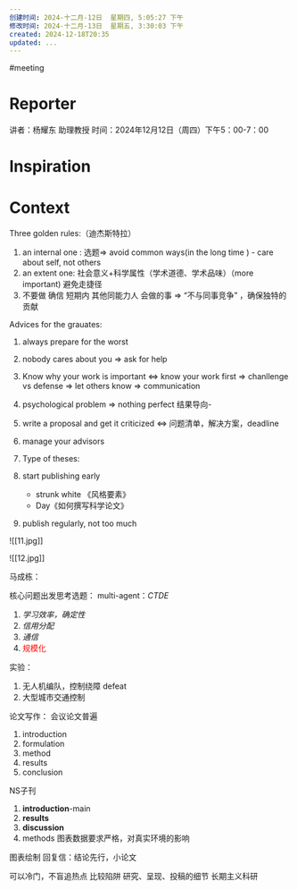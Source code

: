 ```yaml
---
创建时间: 2024-十二月-12日  星期四, 5:05:27 下午
修改时间: 2024-十二月-13日  星期五, 3:30:03 下午
created: 2024-12-18T20:35
updated: ...
---
```

#meeting 
# Reporter
讲者：杨耀东 助理教授
时间：2024年12月12日（周四）下午5：00-7：00

# Inspiration



# Context
Three golden rules:（迪杰斯特拉）
1. an internal one : 选题$\Longrightarrow$ avoid common ways(in the long time ) - care about self, not others
2. an extent one: 社会意义+科学属性（学术道德、学术品味）（more important) 避免走捷径
3. 不要做 确信 短期内 其他同能力人 会做的事 $\Longrightarrow$ “不与同事竞争” ，确保独特的贡献

Advices for the grauates:
1. always prepare for the worst 
2. nobody cares about you $\Longrightarrow$ ask for help
3. Know why your work is important $\Longleftrightarrow$ know your work first  $\Longrightarrow$ chanllenge vs defense $\Longrightarrow$ let others know $\Longrightarrow$ communication
4. psychological problem $\Longrightarrow$ nothing perfect 结果导向-
5.  write a proposal and get it criticized $\Longleftrightarrow$ 问题清单，解决方案，deadline
6. manage your advisors
7. Type of theses:

8. start publishing early 
	- strunk white 《风格要素》
	- Day《如何撰写科学论文》
9. publish regularly, not too much



![[11.jpg]]



![[12.jpg]]




马成栋：



核心问题出发思考选题：
multi-agent：*CTDE*
1. *学习效率，确定性*
2. *信用分配*
3. *通信*
4. <font color="#ff0000">规模化</font>

实验：
1. 无人机编队，控制绕障 defeat
2. 大型城市交通控制

论文写作：
会议论文普遍
1. introduction
2. formulation
3. method
4. results
5. conclusion

NS子刊
1. **introduction**-main
2. **results**
3. **discussion**
4. methods
图表数据要求严格，对真实环境的影响

图表绘制
回复信：结论先行，小论文

可以冷门，不盲追热点
比较陷阱
研究、呈现、投稿的细节
长期主义科研